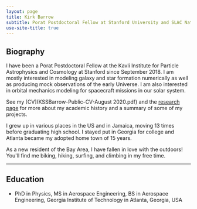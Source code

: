 ```yaml
---
layout: page
title: Kirk Barrow
subtitle: Porat Postdoctoral Fellow at Stanford University and SLAC National Accelerator Laboratory (2018-2021)
use-site-title: true
---
```


## Biography

I have been a Porat Postdoctoral Fellow at the Kavli Institute for Particle Astrophysics and Cosmology at Stanford since September 2018. I am mostly interested in modeling galaxy and star formation numerically as well as producing mock observations of the early Universe. I am also interested in orbital mechanics modeling for spacecraft missions in our solar system.

See my [CV](KSSBarrow-Public-CV-August 2020.pdf) and the [research page](research) for more about my academic history and a summary of some of my projects.

I grew up in various places in the US and in Jamaica, moving 13 times before graduating high school. I stayed put in Georgia for college and Atlanta became my adopted home town of 15 years.

As a new resident of the Bay Area, I have fallen in love with the outdoors! You'll find me biking, hiking, surfing, and climbing in my free time.

---
## Education

* PhD in Physics, MS in Aerospace Engineering, BS in Aerospace Engineering, Georgia Institute of Technology in Atlanta, Georgia, USA
